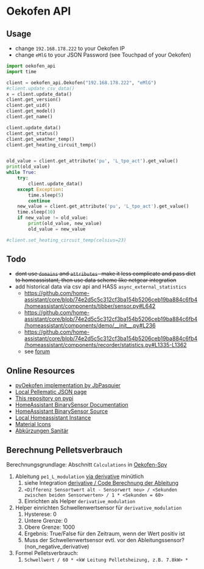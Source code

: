 # Oekofen API

## Usage

- change `192.168.178.222` to your Oekofen IP
- change `eMlG` to your JSON Password (see Touchpad of your Oekofen)

```python
import oekofen_api
import time

client = oekofen_api.Oekofen("192.168.178.222", "eMlG")
#client.update_csv_data()
x = client.update_data()
client.get_version()
client.get_uid()
client.get_model()
client.get_name()

client.update_data()
client.get_status()
client.get_weather_temp()
client.get_heating_circuit_temp()


old_value = client.get_attribute('pu', 'L_tpo_act').get_value()
print(old_value)
while True:
    try:
        client.update_data()
    except Exception:
        time.sleep(5)
        continue
    new_value = client.get_attribute('pu', 'L_tpo_act').get_value()
    time.sleep(10)
    if new_value != old_value:
        print(old_value, new_value)
        old_value = new_value

#client.set_heating_circuit_temp(celsius=23)


```


## Todo

- ~~dont use `domains` and `attributes`- make it less complicate and pass dict to homeassistant, then use data scheme like netgear integration~~
- add historical data via csv api and HASS `async_external_statistics`
  - https://github.com/home-assistant/core/blob/74e2d5c5c312cf3ba154b5206ceb19ba884c6fb4/homeassistant/components/tibber/sensor.py#L642
  - https://github.com/home-assistant/core/blob/74e2d5c5c312cf3ba154b5206ceb19ba884c6fb4/homeassistant/components/demo/__init__.py#L236
  - https://github.com/home-assistant/core/blob/74e2d5c5c312cf3ba154b5206ceb19ba884c6fb4/homeassistant/components/recorder/statistics.py#L1335-L1362
  - see [forum](https://community.home-assistant.io/t/import-old-energy-readings-for-use-in-energy-dashboard/341406/9)


## Online Resources

- [pyOekofen implementation by JbPasquier](https://github.com/JbPasquier/pyokofen/blob/master/pyokofen/okofen.py)
- [Local Pellematic JSON page](http://192.168.178.222:4321/eMlG/all?)
- [This repository on pypi](https://pypi.org/project/oekofen-api/)
- [HomeAssistant BinarySensor Documentation](https://developers.home-assistant.io/docs/core/entity/binary-sensor)
- [HomeAssistant BinarySensor Source](https://github.com/home-assistant/core/blob/master/homeassistant/components/binary_sensor/__init__.py)
- [Local Homeassistant Instance](http://0.0.0.0:8123/lovelace/0)
- [Material Icons](https://materialdesignicons.com/)
- [Abkürzungen Sanitär](http://www.bosy-online.de/abkuerzungen_im_shk-handwerk.htm)

## Berechnung Pelletsverbrauch

Berechnungsgrundlage: Abschnitt `Calculations` in [Oekofen-Spy](https://gitlab.com/p3605/oekofen-spy)

1. Ableitung `pe1_L_modulation` [via derivative](https://www.home-assistant.io/integrations/derivative/) minütlich
   1. siehe Integration [derivative / Code Berechnung der Ableitung](https://github.com/home-assistant/core/blob/7ed9967245957cd1b676a2f4dba853cc362a044f/homeassistant/components/derivative/sensor.py#L211)
   2. `<Differenz Sensortwert alt - Sensorwert neu> / <Sekunden zwischen beiden Sensorwerten> / 1 * <Sekunden = 60>`
   3. Einrichten als Helper `derivative_modulation`
2. Helper einrichten Schwellenwertsensor für `derivative_modulation`
   1. Hysterese: 0
   2. Untere Grenze: 0
   3. Obere Grenze: 1000
   4. Ergebnis: True/False für den Zeitraum, wenn der Wert positiv ist
   5. Muss der Schwellenwertsensor evtl. vor den Ableitungssensor? (non_negative_derivative)
3. Formel Pelletsverbrauch:
   1. `Schwellwert / 60 * <kW Leitung Pelletsheizung, z.B. 7.8kW> * `